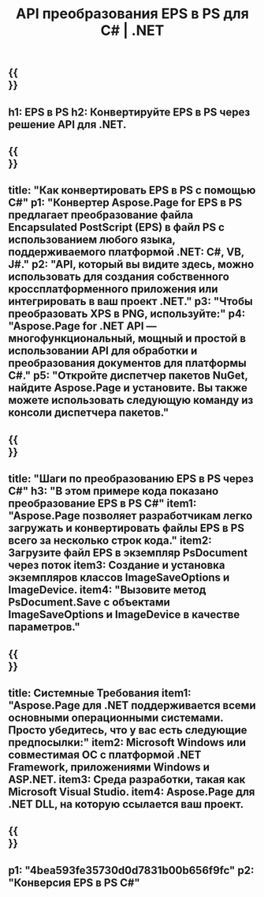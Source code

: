 ﻿---
translation: true
template: /_templates/_conversion-child-net.md
title: API преобразования EPS в PS для C# | .NET
url: /net/conversion/eps-to-ps/
description: Пример кода для преобразования EPS в PS C#. Используйте пример кода API для пакетного преобразования файлов EPS в PS в VB.NET, Asp.NET или любом приложении на основе .NET.
informat: EPS
outformat: PS
otherformats: XPS PS
---

{{<section banner>}}
---
h1: EPS в PS
h2: Конвертируйте EPS в PS через решение API для .NET.
---

{{<section overview>}}
---
title: "Как конвертировать EPS в PS с помощью C#"
p1: "Конвертер Aspose.Page for EPS в PS предлагает преобразование файла Encapsulated PostScript (EPS) в файл PS с использованием любого языка, поддерживаемого платформой .NET: C#, VB, J#."
p2: "API, который вы видите здесь, можно использовать для создания собственного кроссплатформенного приложения или интегрировать в ваш проект .NET."
p3: "Чтобы преобразовать XPS в PNG, используйте:"
p4: "Aspose.Page for .NET API — многофункциональный, мощный и простой в использовании API для обработки и преобразования документов для платформы C#."
p5: "Откройте диспетчер пакетов NuGet, найдите Aspose.Page и установите. Вы также можете использовать следующую команду из консоли диспетчера пакетов."
---

{{<section feature1>}}
---
title: "Шаги по преобразованию EPS в PS через C#"
h3: "В этом примере кода показано преобразование EPS в PS C#"
item1: "Aspose.Page позволяет разработчикам легко загружать и конвертировать файлы EPS в PS всего за несколько строк кода."
item2: Загрузите файл EPS в экземпляр PsDocument через поток
item3: Создание и установка экземпляров классов ImageSaveOptions и ImageDevice.
item4: "Вызовите метод PsDocument.Save с объектами ImageSaveOptions и ImageDevice в качестве параметров."
---

{{<section feature2>}}
---
title: Системные Требования
item1: "Aspose.Page для .NET поддерживается всеми основными операционными системами. Просто убедитесь, что у вас есть следующие предпосылки:"
item2: Microsoft Windows или совместимая ОС с платформой .NET Framework, приложениями Windows и ASP.NET.
item3: Среда разработки, такая как Microsoft Visual Studio.
item4: Aspose.Page для .NET DLL, на которую ссылается ваш проект.
---

{{<section gist>}}
---
p1: "4bea593fe35730d0d7831b00b656f9fc"
p2: "Конверсия EPS в PS C#"
---

